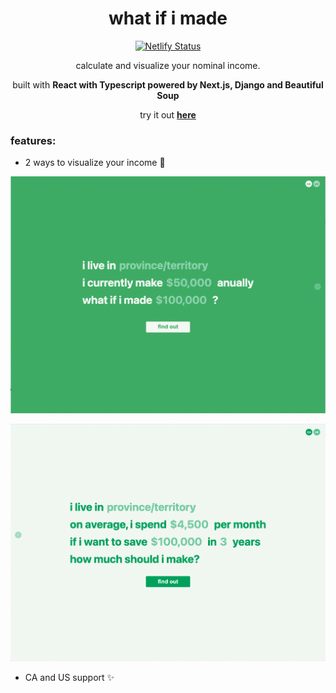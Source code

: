 <div align="center">

# **what if i made**

[![Netlify Status](https://api.netlify.com/api/v1/badges/b06a048c-feda-4e00-a29a-33cdc6cc4d7a/deploy-status)](https://app.netlify.com/sites/what-if-i-made/deploys)

calculate and visualize your nominal income.

built with **React with Typescript powered by Next.js, Django and Beautiful Soup**

try it out **[here](https://what-if-i-made.netlify.app/)**

</div>

### features:

- 2 ways to visualize your income 💸

![feature1](https://github.com/cindyhalim/what-if-i-made/blob/main/docs/feature1.png)

![feature2](https://github.com/cindyhalim/what-if-i-made/blob/main/docs/feature2.png)

- CA and US support ✨
